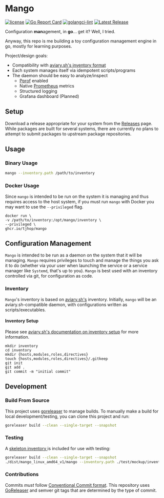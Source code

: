 # Mango

[![license](https://img.shields.io/github/license/tjhop/mango)](https://github.com/tjhop/mango/blob/master/LICENSE)
[![Go Report Card](https://goreportcard.com/badge/github.com/tjhop/mango)](https://goreportcard.com/report/github.com/tjhop/mango)
[![golangci-lint](https://github.com/tjhop/mango/actions/workflows/golangci-lint.yaml/badge.svg)](https://github.com/tjhop/mango/actions/workflows/golangci-lint.yaml)
[![Latest Release](https://img.shields.io/github/v/release/tjhop/mango)](https://github.com/tjhop/mango/releases/latest)

Configuration **man**agement, in **go**... get it? Well, I tried.

Anyway, this repo is me building a toy configuration management engine in go, mostly for learning purposes.

Project/design goals:
- Compatibility with [aviary.sh's inventory format](https://github.com/frameable/aviary.sh)
- Each system manages itself via idempotent scripts/programs
- The daemon should be easy to analyze/inspect
    - [Pprof](https://github.com/google/pprof) enabled
    - Native [Prometheus](https://prometheus.io) metrics
    - Structured logging
    - Grafana dashboard (Planned)

## Setup

Download a release appropriate for your system from the [Releases](https://github.com/tjhop/mango/releases) page.
While packages are built for several systems, there are currently no plans to attempt to submit packages to upstream package repositories.

## Usage

### Binary Usage

```bash
mango --inventory.path /path/to/inventory
```

### Docker Usage

Since `mango` is intended to be run on the system it is managing and thus requires access to the host system, if you must run `mango` with Docker you may want to use the `--privileged` flag.

```
docker run \
-v /path/to/inventory:/opt/mango/inventory \
--privileged \
ghcr.io/tjhop/mango
```

## Configuration Management

`Mango` is intended to be run as a daemon on the system that it will be managing.
`Mango` requires privileges to touch and manage the things you ask it to do (whether via your user when launching the service or a service manager like `Systemd`, that's up to you).
`Mango` is best used with an inventory controlled via git, for configuration as code.

### Inventory
`Mango`'s inventory is based on [aviary.sh's](https://github.com/frameable/aviary.sh) inventory.
Initially, `mango` will be an aviary.sh-compatible daemon, with configurations written as scripts/executables.

#### Inventory Setup
Please see [aviary.sh's documentation on inventory setup](https://github.com/frameable/aviary.sh#inventory-setup) for more information.

```
mkdir inventory
cd inventory
mkdir {hosts,modules,roles,directives}
touch {hosts,modules,roles,directives}/.gitkeep
git init
git add .
git commit -m "initial commit"
```

## Development

### Build From Source

This project uses [goreleaser](https://goreleaser.com/) to manage builds.
To manually make a build for local development/testing, you can clone this project and run:

```bash
goreleaser build --clean --single-target --snapshot
```

### Testing

A [skeleton inventory ](./test/mockup/inventory/) is included for use with testing:

```bash
goreleaser build --clean --single-target --snapshot
./dist/mango_linux_amd64_v1/mango --inventory.path ./test/mockup/inventory/ --logging.level debug
```

### Contributions
Commits *must* follow [Conventional Commit format](https://www.conventionalcommits.org/en/v1.0.0/). This repository uses [GoReleaser](https://goreleaser.com/) and semver git tags that are determined by the type of commit.
